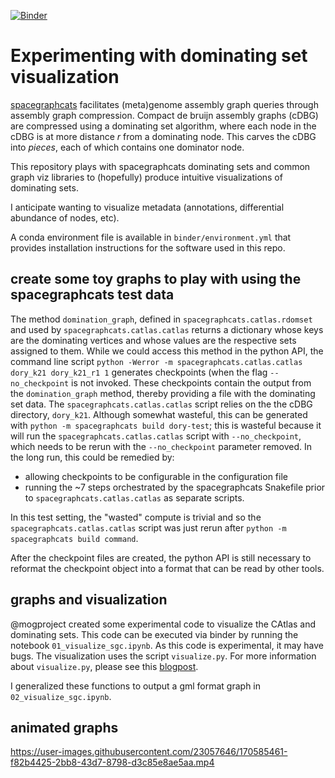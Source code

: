 [![Binder](https://binder.pangeo.io/badge_logo.svg)](https://binder.pangeo.io/v2/gh/taylorreiter/2021-sgc-domset-viz.git/main)

# Experimenting with dominating set visualization 

[spacegraphcats](http://spacegraphcats.github.io/spacegraphcats/) facilitates (meta)genome assembly graph queries through assembly graph compression.
Compact de bruijn assembly graphs (cDBG) are compressed using a dominating set algorithm, where each node in the cDBG is at more distance *r* from a dominating node.
This carves the cDBG into *pieces*, each of which contains one dominator node. 

This repository plays with spacegraphcats dominating sets and common graph viz libraries to (hopefully) produce intuitive visualizations of dominating sets.

I anticipate wanting to visualize metadata (annotations, differential abundance of nodes, etc).

A conda environment file is available in `binder/environment.yml` that provides installation instructions for the software used in this repo.
 
## create some toy graphs to play with using the spacegraphcats test data

The method `domination_graph`, defined in `spacegraphcats.catlas.rdomset` and used by `spacegraphcats.catlas.catlas` returns a dictionary whose keys are the dominating vertices and whose values are the respective sets assigned to them. 
While we could access this method in the python API, the command line script `python -Werror -m spacegraphcats.catlas.catlas dory_k21 dory_k21_r1 1` generates checkpoints (when the flag `--no_checkpoint` is not invoked. 
These checkpoints contain the output from the `domination_graph` method, thereby providing a file with the dominating set data.
The `spacegraphcats.catlas.catlas` script relies on the the cDBG directory, `dory_k21`. 
Although somewhat wasteful, this can be generated with `python -m spacegraphcats build dory-test`; this is wasteful because it will run the `spacegraphcats.catlas.catlas` script with `--no_checkpoint`, which needs to be rerun with the `--no_checkpoint` parameter removed.
In the long run, this could be remedied by:

+ allowing checkpoints to be configurable in the configuration file
+ running the ~7 steps orchestrated by the spacegraphcats Snakefile prior to `spacegraphcats.catlas.catlas` as separate scripts.

In this test setting, the "wasted" compute is trivial and so the `spacegraphcats.catlas.catlas` script was just rerun after `python -m spacegraphcats build command`.

After the checkpoint files are created, the python API is still necessary to reformat the checkpoint object into a format that can be read by other tools.

## graphs and visualization

@mogproject created some experimental code to visualize the CAtlas and dominating sets.
This code can be executed via binder by running the notebook `01_visualize_sgc.ipynb`.
As this code is experimental, it may have bugs.
The visualization uses the script `visualize.py`. 
For more information about `visualize.py`, please see this [blogpost](https://www.cs.utah.edu/~yos/2021/02/02/plotly-python.html).

I generalized these functions to output a gml format graph in `02_visualize_sgc.ipynb`.

## animated graphs


https://user-images.githubusercontent.com/23057646/170585461-f82b4425-2bb8-43d7-8798-d3c85e8ae5aa.mp4


